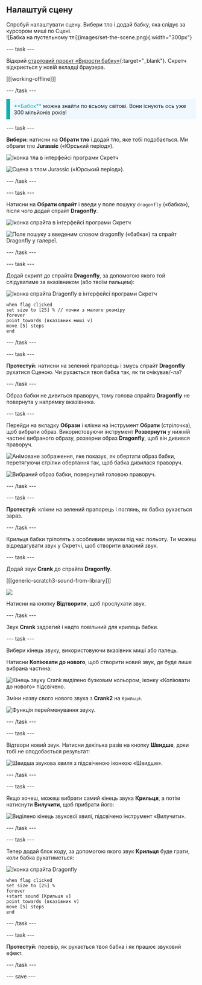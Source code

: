 ## Налаштуй сцену

<div style="display: flex; flex-wrap: wrap">
<div style="flex-basis: 200px; flex-grow: 1; margin-right: 15px;">
Спробуй налаштувати сцену. Вибери тло і додай бабку, яка слідує за курсором миші по Сцені.
</div>
<div>
![Бабка на пустельному тлі](images/set-the-scene.png){:width="300px"}
</div>
</div>

--- task ---

Відкрий [стартовий проєкт «Вирости бабку»](https://scratch.mit.edu/projects/535695413/editor){:target="_blank"}. Скретч відкриється у новій вкладці браузера.

[[[working-offline]]]

--- /task ---

<p style="border-left: solid; border-width:10px; border-color: #0faeb0; background-color: aliceblue; padding: 10px;">
<span style="color: #0faeb0">**Бабок**</span> можна знайти по всьому світові. Вони існують ось уже 300 мільйонів років!</p>

--- task ---

**Вибери:** натисни на **Обрати тло** і додай тло, яке тобі подобається. Ми обрали тло **Jurassic** («Юрський період»).

![Іконка тла в інтерфейсі програми Скретч](images/choose-backdrop-icon.png)

![Сцена з тлом Jurassic («Юрський період»).](images/Jurassic-backdrop.png)

--- /task ---

--- task ---

Натисни на **Обрати спрайт** і введи у поле пошуку `dragonfly` («бабка»), після чого додай спрайт **Dragonfly**.

![Іконка спрайта в інтерфейсі програми Скретч](images/choose-sprite-icon.png)

![Поле пошуку з введеним словом dragonfly («бабка») та спрайт Dragonfly у галереї.](images/dragonfly-search.png)

--- /task ---

--- task ---

Додай скрипт до спрайта **Dragonfly**, за допомогою якого той слідуватиме за вказівником (або твоїм пальцем):

![Іконка спрайта Dragonfly в інтерфейсі програми Скретч](images/dragonfly-icon.png)

```blocks3
when flag clicked
set size to [25] % // почни з малого розміру
forever
point towards (вказівник миші v)
move [5] steps
end
```
--- /task ---

--- task ---

**Протестуй:** натисни на зелений прапорець і змусь спрайт **Dragonfly** рухатися Сценою. Чи рухається твоя бабка так, як ти очікував/-ла?

--- /task ---

Образ бабки не дивиться праворуч, тому голова спрайта **Dragonfly** не повернута у напрямку вказівника.

--- task ---

Перейди на вкладку **Образи** і клікни на інструмент **Обрати** (стрілочка), щоб вибрати образ. Використовуючи інструмент **Розвернути** у нижній частині вибраного образу, розверни образ **Dragonfly**, щоб він дивився праворуч.

![Анімоване зображення, яке показує, як обертати образ бабки, перетягуючи стрілки обертання так, щоб бабка дивилася праворуч.](images/rotated-costume.gif)

![Вибраний образ бабки, повернутий головою праворуч.](images/rotated-costume.png)

--- /task ---

--- task ---

**Протестуй:** клікни на зелений прапорець і поглянь, як бабка рухається зараз.

--- /task ---

Крильця бабки тріпотять з особливим звуком під час польоту. Ти можеш відредагувати звук у Скретчі, щоб створити власний звук.

--- task ---

Додай звук **Crank** до спрайта **Dragonfly**.

[[[generic-scratch3-sound-from-library]]]

![](images/crank-sound-editor.png)

Натисни на кнопку **Відтворити**, щоб прослухати звук.

--- /task ---

Звук **Crank** задовгий і надто повільний для крилець бабки.

--- task ---

Вибери кінець звуку, використовуючи вказівник миші або палець.

Натисни **Копіювати до нового**, щоб створити новий звук, де буде лише вибрана частина:

![Кінець звуку Crank виділено бузковим кольором, іконку «Копіювати до нового» підсвічено. ](images/crank-copy-end.png)

Зміни назву свого нового звука з **Crank2** на `Крильця`.

![Функція перейменування звуку.](images/crank-wings-sound.png)

--- /task ---

--- task ---

Відтвори новий звук. Натисни декілька разів на кнопку **Швидше**, доки тобі не сподобається результат:

![Швидша звукова хвиля з підсвіченою іконкою «Швидше».](images/wings-faster.png)

--- /task ---

--- task ---

Якщо хочеш, можеш вибрати самий кінець звука **Крильця**, а потім натиснути **Вилучити**, щоб прибрати його:

![Виділено кінець звукової хвилі, підсвічено інструмент «Вилучити».](images/wings-shorter.png)

--- /task ---

--- task ---

Тепер додай блок коду, за допомогою якого звук **Крильця** буде грати, коли бабка рухатиметься:

![Іконка спрайта Dragonfly](images/dragonfly-icon.png)

```blocks3
when flag clicked
set size to [25] %
forever
+start sound [Крильця v]
point towards (вказівник v)
move [5] steps
end
```
--- /task ---

--- task ---

**Протестуй:** перевір, як рухається твоя бабка і як працює звуковий ефект.

--- /task ---

--- save ---
